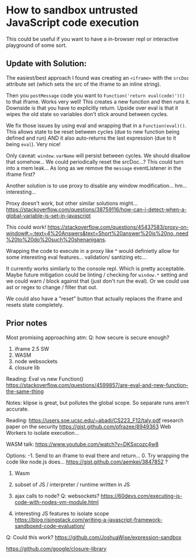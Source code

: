 # How to sandbox untrusted JavaScript code execution

This could be useful if you want to have a in-browser repl or interactive playground of some sort.

## Update with Solution:
The easiest/best approach I found was creating an `<iframe>` with the `srcDoc`
attribute set (which sets the src of the iframe to an inline string).

Then you `postMessage` code you want to `Function('return eval(code)')()` to that iframe. Works
very well! This creates a new function and then runs it. Downside is that you
have to explicitly return. Upside over eval is that it wipes the old state so
variables don't stick around between cycles.

We fix those issues by using eval and wrapping that in a `Function(eval)()`.
This allows state to be reset between cycles (due to new function being defined
and run) AND it also auto-returns the last expression (due to it being `eval`).
Very nice!

Only caveat: `window.varName` will persist between cycles. We should disallow
that somehow... We could periodically reset the srcDoc...? This could turn into
a mem leak... As long as we remove the `message` eventListener in the iframe first?

Another solution is to use proxy to disable any window modification... hm...
interesting...

Proxy doesn't work, but other similar solutions might...
https://stackoverflow.com/questions/38759116/how-can-i-detect-when-a-global-variable-is-set-in-javascript

This could work!
https://stackoverflow.com/questions/45437583/proxy-on-window#:~:text=4%20Answers&text=Short%20answer%20is%20no.,need%20to%20do%20such%20shenanigans.

Wrapping the code to execute in a proxy like ^ would definietly allow for some
interesting eval features... validation/ santizing etc... 

It currently works similarly to the console repl. Which is pretty acceptable.
Maybe future mitigation could be linting / checking for `window.*` setting and
we could warn / block against that (just don't run the eval). Or we could use
ast or regex to change / filter that out. 

We could also have a "reset" button that actually replaces the iframe and resets
state completely.


## Prior notes

Most promising approaching atm:
Q: how secure is secure enough?
1. iframe
2.5 SW
2. WASM
3. node websockets 
4. closure lib


Reading:
Eval vs new Function()
https://stackoverflow.com/questions/4599857/are-eval-and-new-function-the-same-thing

Notes:
klipse is great, but pollutes the global scope. So separate runs aren't
accurate.

Reading:
https://users.soe.ucsc.edu/~abadi/CS223_F12/taly.pdf research paper on the
security
https://gist.github.com/pfrazee/8949363 Web Workers to isolate execution...

WASM talk:
https://www.youtube.com/watch?v=DKSxcozc4w8


Options:
-1. Send to an iframe to eval there and return...
0. Try wrapping the code like node.js does... https://gist.github.com/aemkei/3847852 ?
1. Wasm
2. subset of JS / interpreter / runtime written in JS
3. ajax calls to node? Q: websockets? https://60devs.com/executing-js-code-with-nodes-vm-module.html

4. interesting JS features to isolate scope
 https://blog.risingstack.com/writing-a-javascript-framework-sandboxed-code-evaluation/



Q: Could this work?
https://github.com/JoshuaWise/expression-sandbox


https://github.com/google/closure-library
